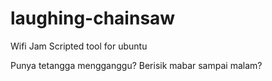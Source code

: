 # laughing-chainsaw
Wifi Jam Scripted tool for ubuntu

Punya tetangga mengganggu? Berisik mabar sampai malam? 
